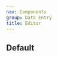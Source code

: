 ```yaml
---
nav: Components
group: Data Entry
title: Editor
---
```


## Default

<code src="./demos/index.tsx" nopadding iframe></code>
